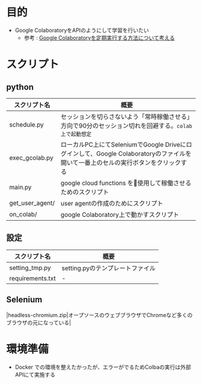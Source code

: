 # 目的
- Google ColaboratoryをAPIのようにして学習を行いたい
    - 参考 : [Google Colaboratoryを定期実行する方法について考える](https://qiita.com/Fortinbras/items/4cfa9269af2ab8d1d4d5)

# スクリプト
## python
|スクリプト名|概要|
|---|---|
|schedule.py|セッションを切らさないよう「常時稼働させる」方向で90分のセッション切れを回避する。```colab上で起動想定```|
|exec_gcolab.py|ローカルPC上にてSeleniumでGoogle Driveにログインして、Google Colaboratoryのファイルを開いて一番上のセルの実行ボタンをクリックする|
|main.py|google cloud functions を使用して稼働させるためのスクリプト|
|get_user_agent/|user agentの作成のためにスクリプト|
|on_colab/|google Colaboratory上で動かすスクリプト|

## 設定
|スクリプト名|概要|
|---|---|
|setting_tmp.py|setting.pyのテンプレートファイル|
|requirements.txt|-|

## Selenium
|headless-chromium.zip|オープソースのウェブブラウザでChromeなど多くのブラウザの元になっている|


# 環境準備
- Docker での環境を整えたかったが、エラーがでるためColbaの実行は外部APIにて実施する
